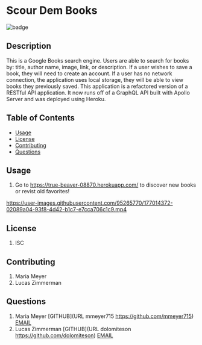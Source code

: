 
  # Scour Dem Books

  ![badge](https://img.shields.io/badge/license-ISC-blueviolet)
  
  
  ## Description
  This is a Google Books search engine. Users are able to search for books by: title, author name, image, link, or description. If a user wishes to save a book, they will need to create an account. If a user has no network connection, the application uses local storage, they will be able to view books they previously saved. This application is a refactored version of a RESTful API application. It now runs off of a GraphQL API built with Apollo Server and was deployed using Heroku. 

  ## Table of Contents

  * [Usage](#usage)
  * [License](#license)
  * [Contributing](#contributing)
  * [Questions](#questions)
  

  ## Usage
  1. Go to https://true-beaver-08870.herokuapp.com/ to discover new books or revist old favorites!
  
  
  
  
  

https://user-images.githubusercontent.com/95265770/177014372-02089a04-93f8-4d42-b1c7-e7cca706c1c9.mp4


  
  

  ## License
  1. ISC
  

  ## Contributing
  1. Maria Meyer
  2. Lucas Zimmerman
  
  
  ## Questions
  1. Maria Meyer
  	[GITHUB](URL mmeyer715 https://github.com/mmeyer715)
  	[EMAIL](mailto:mbean1216@icloud.com)
  2. Lucas Zimmerman
  	[GITHUB](URL dolomiteson https://github.com/dolomiteson)
  	[EMAIL](mailto:zimmerman.lucas@hotmail.com)
  
  
